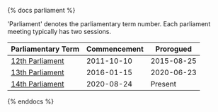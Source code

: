 {% docs parliament %}

'Parliament' denotes the parliamentary term number. Each parliament meeting typically has two sessions.

|                              Parliamentary Term                               | Commencement | Prorogued  |
| ----------------------------------------------------------------------------- | ------------ | ---------- |
| [12th Parliament](https://en.wikipedia.org/wiki/12th_Parliament_of_Singapore) | 2011-10-10   | 2015-08-25 |
| [13th Parliament](https://en.wikipedia.org/wiki/13th_Parliament_of_Singapore) | 2016-01-15   | 2020-06-23 |
| [14th Parliament](https://en.wikipedia.org/wiki/14th_Parliament_of_Singapore) | 2020-08-24   | Present    |

{% enddocs %}
